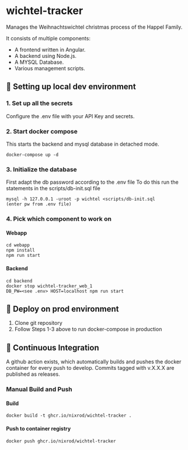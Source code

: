 # wichtel-tracker
Manages the Weihnachtswichtel christmas process of the Happel Family.

It consists of multiple components:
- A frontend written in Angular. 
- A backend using Node.js.
- A MYSQL Database.
- Various management scripts.


## 🚶 Setting up local dev environment

### 1. Set up all the secrets
Configure the .env file with your API Key and secrets.

### 2. Start docker compose

This starts the backend and mysql database in detached mode.
```
docker-compose up -d
```

### 3. Initialize the database

First adapt the db password according to the .env file
To do this run the statements in the scripts/db-init.sql file
```
mysql -h 127.0.0.1 -uroot -p wichtel <scripts/db-init.sql
(enter pw from .env file)
```

### 4. Pick which component to work on

#### Webapp
```
cd webapp
npm install
npm run start
```

#### Backend
```
cd backend
docker stop wichtel-tracker_web_1
DB_PW=<see .env> HOST=localhost npm run start
```

## 🏃 Deploy on prod environment

1. Clone git repository
2. Follow Steps 1-3 above to run docker-compose in production

## 🔨 Continuous Integration
A github action exists, which automatically builds and pushes the docker 
container for every push to develop.
Commits tagged with v.X.X.X are published as releases.

### Manual Build and Push
#### Build
```
docker build -t ghcr.io/nixrod/wichtel-tracker .
```

#### Push to container registry
```
docker push ghcr.io/nixrod/wichtel-tracker
```
